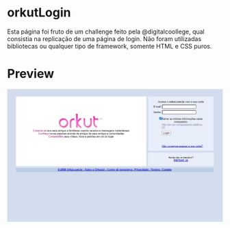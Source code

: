 # orkutLogin

Esta página foi fruto de um challenge feito pela @digitalcoollege, qual consistia na replicação de uma página de login. 
Não foram utilizadas bibliotecas ou qualquer tipo de framework, somente HTML e CSS puros.

# Preview
<img src="https://raw.githubusercontent.com/luancostar/orkutLogin/main/assets/loginScreen.JPG">
